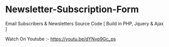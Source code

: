 # Newsletter-Subscription-Form

Email Subscribers &amp; Newsletters Source Code [ Build in PHP, Jquery &amp; Ajax ]

Watch On Youtube :- https://youtu.be/dYNvp9Gc_ps
